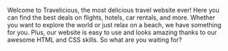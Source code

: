 Welcome to Travelicious, the most delicious travel website ever! Here you can find the best deals on flights, hotels, car rentals, and more. Whether you want to explore the world or just relax on a beach, we have something for you. Plus, our website is easy to use and looks amazing thanks to our awesome HTML and CSS skills. So what are you waiting for? 
